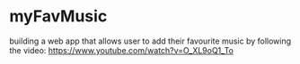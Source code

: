 # myFavMusic
building a web app that allows user to add their favourite music by following the video: https://www.youtube.com/watch?v=O_XL9oQ1_To